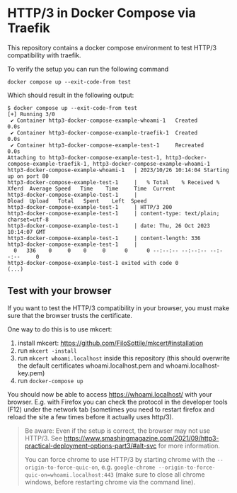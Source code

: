 # HTTP/3 in Docker Compose via Traefik

This repository contains a docker compose environment to test HTTP/3 compatibility with traefik.

To verify the setup you can run the following command

```shell
docker compose up --exit-code-from test
```

Which should result in the following output:

```
$ docker compose up --exit-code-from test
[+] Running 3/0
 ✔ Container http3-docker-compose-example-whoami-1   Created                                                                                                                  0.0s 
 ✔ Container http3-docker-compose-example-traefik-1  Created                                                                                                                  0.0s 
 ✔ Container http3-docker-compose-example-test-1     Recreated                                                                                                                0.0s 
Attaching to http3-docker-compose-example-test-1, http3-docker-compose-example-traefik-1, http3-docker-compose-example-whoami-1
http3-docker-compose-example-whoami-1   | 2023/10/26 10:14:04 Starting up on port 80
http3-docker-compose-example-test-1     |   % Total    % Received % Xferd  Average Speed   Time    Time     Time  Current
http3-docker-compose-example-test-1     |                                  Dload  Upload   Total   Spent    Left  Speed
http3-docker-compose-example-test-1     | HTTP/3 200 
http3-docker-compose-example-test-1     | content-type: text/plain; charset=utf-8
http3-docker-compose-example-test-1     | date: Thu, 26 Oct 2023 10:14:07 GMT
http3-docker-compose-example-test-1     | content-length: 336
http3-docker-compose-example-test-1     | 
  0   336    0     0    0     0      0      0 --:--:-- --:--:-- --:--:--     0
http3-docker-compose-example-test-1 exited with code 0
(...)
```


## Test with your browser

If you want to test the HTTP/3 compatibility in your browser, you must make sure that the browser trusts the certificate.

One way to do this is to use mkcert:

1. install mkcert: https://github.com/FiloSottile/mkcert#installation
2. run `mkcert -install`
3. run `mkcert whoami.localhost` inside this repository (this should overwrite the default certificates whoami.localhost.pem and whoami.localhost-key.pem)
4. run `docker-compose up`

You should now be able to access https://whoami.localhost/ with your browser.
E.g. with Firefox you can check the protocol in the developer tools (F12) under the network tab (sometimes you need to restart firefox and reload the site a few times before it actually uses http/3).

> Be aware: Even if the setup is correct, the browser may not use HTTP/3. See https://www.smashingmagazine.com/2021/09/http3-practical-deployment-options-part3/#alt-svc for more information.
> 
> You can force chrome to use HTTP/3 by starting chrome with the `--origin-to-force-quic-on`, e.g. `google-chrome --origin-to-force-quic-on=whoami.localhost:443` (make sure to close all chrome windows, before restarting chrome via the command line).
